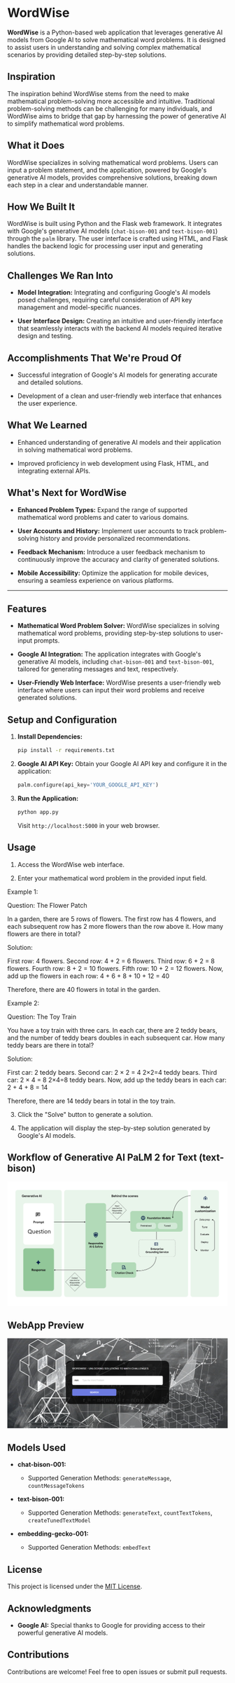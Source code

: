 
# WordWise

**WordWise** is a Python-based web application that leverages generative AI models from Google AI to solve mathematical word problems. It is designed to assist users in understanding and solving complex mathematical scenarios by providing detailed step-by-step solutions.

## Inspiration

The inspiration behind WordWise stems from the need to make mathematical problem-solving more accessible and intuitive. Traditional problem-solving methods can be challenging for many individuals, and WordWise aims to bridge that gap by harnessing the power of generative AI to simplify mathematical word problems.

## What it Does

WordWise specializes in solving mathematical word problems. Users can input a problem statement, and the application, powered by Google's generative AI models, provides comprehensive solutions, breaking down each step in a clear and understandable manner.

## How We Built It

WordWise is built using Python and the Flask web framework. It integrates with Google's generative AI models (`chat-bison-001` and `text-bison-001`) through the `palm` library. The user interface is crafted using HTML, and Flask handles the backend logic for processing user input and generating solutions.

## Challenges We Ran Into

- **Model Integration:** Integrating and configuring Google's AI models posed challenges, requiring careful consideration of API key management and model-specific nuances.

- **User Interface Design:** Creating an intuitive and user-friendly interface that seamlessly interacts with the backend AI models required iterative design and testing.

## Accomplishments That We're Proud Of

- Successful integration of Google's AI models for generating accurate and detailed solutions.

- Development of a clean and user-friendly web interface that enhances the user experience.

## What We Learned

- Enhanced understanding of generative AI models and their application in solving mathematical word problems.

- Improved proficiency in web development using Flask, HTML, and integrating external APIs.

## What's Next for WordWise

- **Enhanced Problem Types:** Expand the range of supported mathematical word problems and cater to various domains.

- **User Accounts and History:** Implement user accounts to track problem-solving history and provide personalized recommendations.

- **Feedback Mechanism:** Introduce a user feedback mechanism to continuously improve the accuracy and clarity of generated solutions.

- **Mobile Accessibility:** Optimize the application for mobile devices, ensuring a seamless experience on various platforms.

---

## Features

- **Mathematical Word Problem Solver:** WordWise specializes in solving mathematical word problems, providing step-by-step solutions to user-input prompts.

- **Google AI Integration:** The application integrates with Google's generative AI models, including `chat-bison-001` and `text-bison-001`, tailored for generating messages and text, respectively.

- **User-Friendly Web Interface:** WordWise presents a user-friendly web interface where users can input their word problems and receive generated solutions.

## Setup and Configuration

1. **Install Dependencies:**
   ```bash
   pip install -r requirements.txt
   ```

2. **Google AI API Key:**
   Obtain your Google AI API key and configure it in the application:
   ```python
   palm.configure(api_key='YOUR_GOOGLE_API_KEY')
   ```

3. **Run the Application:**
   ```bash
   python app.py
   ```

   Visit `http://localhost:5000` in your web browser.

## Usage

1. Access the WordWise web interface.

2. Enter your mathematical word problem in the provided input field.

Example 1:

Question: The Flower Patch

In a garden, there are 5 rows of flowers. The first row has 4 flowers, and each subsequent row has 2 more flowers than the row above it. How many flowers are there in total?

Solution:

First row: 4 flowers.
Second row: 4 + 2 = 6 flowers.
Third row: 6 + 2 = 8 flowers.
Fourth row: 8 + 2 = 10 flowers.
Fifth row: 10 + 2 = 12 flowers.
Now, add up the flowers in each row: 4 + 6 + 8 + 10 + 12 = 40

Therefore, there are 40 flowers in total in the garden.

Example 2:

Question: The Toy Train

You have a toy train with three cars. In each car, there are 2 teddy bears, and the number of teddy bears doubles in each subsequent car. How many teddy bears are there in total?

Solution:

First car: 2 teddy bears.
Second car: 2 × 2 = 4
2×2=4 teddy bears.
Third car: 2 × 4 = 8
2×4=8 teddy bears.
Now, add up the teddy bears in each car: 2 + 4 + 8 = 14

Therefore, there are 14 teddy bears in total in the toy train.

3. Click the "Solve" button to generate a solution.

4. The application will display the step-by-step solution generated by Google's AI models.

## Workflow of Generative AI PaLM 2 for Text (text-bison)

<img src="genAI_workflow.jpg">

## WebApp Preview

<img src="webapp_template.png">

## Models Used

- **chat-bison-001:**
  - Supported Generation Methods: `generateMessage`, `countMessageTokens`

- **text-bison-001:**
  - Supported Generation Methods: `generateText`, `countTextTokens`, `createTunedTextModel`

- **embedding-gecko-001:**
  - Supported Generation Methods: `embedText`

## License

This project is licensed under the [MIT License](LICENSE).

## Acknowledgments

- **Google AI:** Special thanks to Google for providing access to their powerful generative AI models.

## Contributions

Contributions are welcome! Feel free to open issues or submit pull requests.

